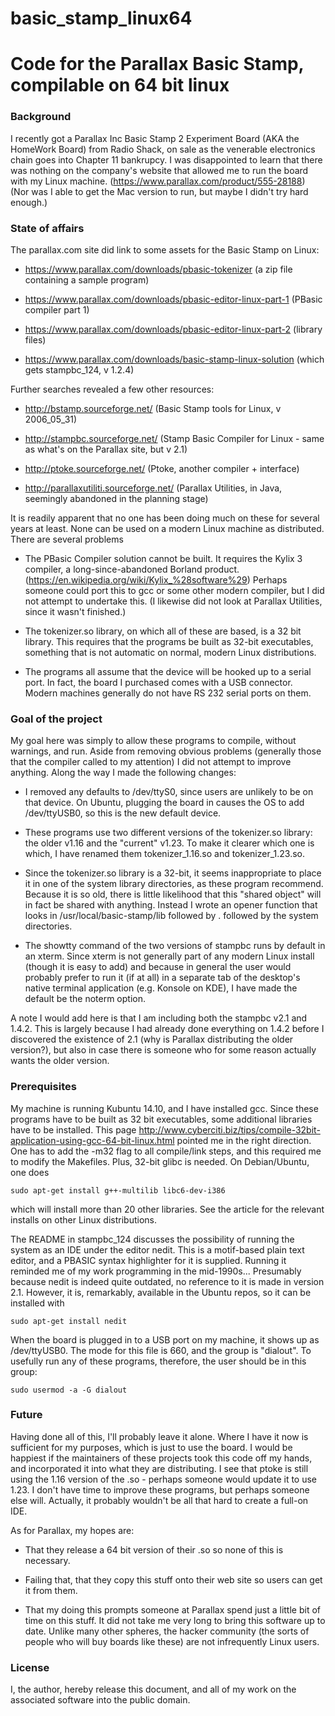 # basic_stamp_linux64
Code for the Parallax Basic Stamp, compilable on 64 bit linux
===

### Background

I recently got a Parallax Inc Basic Stamp 2 Experiment Board (AKA the HomeWork Board)
from Radio Shack, on sale as the venerable electronics chain goes into Chapter 11
bankrupcy.  I was disappointed to learn that there was nothing on the company's website
that allowed me to run the board with my Linux machine. 
(https://www.parallax.com/product/555-28188) (Nor was I able to get the Mac version to
run, but maybe I didn't try hard enough.)

### State of affairs

The parallax.com site did link to some assets for the Basic Stamp on Linux:

* https://www.parallax.com/downloads/pbasic-tokenizer (a zip file containing a sample program)

* https://www.parallax.com/downloads/pbasic-editor-linux-part-1 (PBasic compiler part 1)

* https://www.parallax.com/downloads/pbasic-editor-linux-part-2 (library files)

* https://www.parallax.com/downloads/basic-stamp-linux-solution (which gets stampbc_124, v 1.2.4)

Further searches revealed a few other resources:

* http://bstamp.sourceforge.net/ (Basic Stamp tools for Linux, v 2006_05_31)

* http://stampbc.sourceforge.net/ (Stamp Basic Compiler for Linux -
same as what's on the Parallax site, but v 2.1)

* http://ptoke.sourceforge.net/ (Ptoke, another compiler + interface)

* http://parallaxutiliti.sourceforge.net/ (Parallax Utilities, in Java,
seemingly abandoned in the planning stage)

It is readily apparent that no one has been doing much on these for several years at least.
None can be used on a modern Linux machine as distributed.  There are several problems

* The PBasic Compiler solution cannot be built.  It requires the Kylix 3 compiler, a
long-since-abandoned Borland product.  (https://en.wikipedia.org/wiki/Kylix_%28software%29)
Perhaps someone could port this to gcc or some other modern compiler, but I did not attempt
to undertake this.  (I likewise did not look at Parallax Utilities, since it wasn't finished.)

* The tokenizer.so library, on which all of these are based, is a 32 bit library.  This requires
that the programs be built as 32-bit executables, something that is not automatic on normal,
modern Linux distributions.

* The programs all assume that the device will be hooked up to a serial port.  In fact, the board
I purchased comes with a USB connector.  Modern machines generally do not have RS 232 serial ports
on them.

### Goal of the project

My goal here was simply to allow these programs to compile, without warnings, and run.  Aside from
removing obvious problems (generally those that the compiler called to my attention) I did not
attempt to improve anything.  Along the way I made the following changes:

* I removed any defaults to /dev/ttyS0, since users are unlikely to be on that device.  On
Ubuntu, plugging the board in causes the OS to add /dev/ttyUSB0, so this is the new default device.

* These programs use two different versions of the tokenizer.so library: the older v1.16 and
the "current" v1.23.  To make it clearer which one is which, I have renamed them tokenizer_1.16.so
and tokenizer_1.23.so.

* Since the tokenizer.so library is a 32-bit, it seems inappropriate to place it in one of
the system library directories, as these program recommend.  Because it is so old, there is little
likelihood that this "shared object" will in fact be shared with anything.  Instead I wrote an opener
function that looks in /usr/local/basic-stamp/lib followed by . followed by the system directories.

* The showtty command of the two versions of stampbc runs by default in an xterm.  Since xterm is
not generally part of any modern Linux install (though it is easy to add) and because in general
the user would probably prefer to run it (if at all) in a separate tab of the desktop's native
terminal application (e.g. Konsole on KDE), I have made the default be the noterm option.

A note I would add here is that I am including both the stampbc v2.1 and 1.4.2.  This is largely
because I had already done everything on 1.4.2 before I discovered the existence of 2.1 (why is
Parallax distributing the older version?), but also in case there is someone who for some reason
actually wants the older version.

### Prerequisites

My machine is running Kubuntu 14.10, and I have installed gcc.  Since these programs have to be
built as 32 bit executables, some additional libraries have to be installed.  This page
http://www.cyberciti.biz/tips/compile-32bit-application-using-gcc-64-bit-linux.html pointed me
in the right direction.  One has to add the -m32 flag to all compile/link steps, and this
required me to modify the Makefiles.  Plus, 32-bit glibc is needed.  On Debian/Ubuntu, one does
```
sudo apt-get install g++-multilib libc6-dev-i386
```
which will install more than 20 other libraries.  See the article for the relevant installs on
other Linux distributions.

The README in stampbc_124 discusses the possibility of running the system as an IDE under the
editor nedit.  This is a motif-based plain text editor, and a PBASIC syntax highlighter for it
is supplied. Running it reminded me of my work programming in the mid-1990s... Presumably
because nedit is indeed quite outdated, no reference to it is made in version 2.1.  However,
it is, remarkably, available in the Ubuntu repos, so it can be installed with
```
sudo apt-get install nedit
```

When the board is plugged in to a USB port on my machine, it shows up as /dev/ttyUSB0.  The
mode for this file is 660, and the group is "dialout".  To usefully run any of these programs,
therefore, the user should be in this group:
```
sudo usermod -a -G dialout
```

### Future

Having done all of this, I'll probably leave it alone.  Where I have it now is sufficient for
my purposes, which is just to use the board.  I would be happiest if the maintainers
of these projects took this code off my hands, and incorporated it into what they are
distributing.  I see that ptoke is still using the 1.16 version of the .so - perhaps someone
would update it to use 1.23.  I don't have time to improve these programs, but perhaps
someone else will.  Actually, it probably wouldn't be all that hard to create a full-on IDE.

As for Parallax, my hopes are:

* That they release a 64 bit version of their .so so none of this is necessary.

* Failing that, that they copy this stuff onto their web site so users can get it from them.

* That my doing this prompts someone at Parallax spend just a little bit of time on this
stuff.  It did not take me very long to bring this software up to date.  Unlike many other
spheres, the hacker community (the sorts of people who will buy boards like these) are not
infrequently Linux users.

### License

I, the author, hereby release this document, and all of my work on the associated software
into the public domain.
